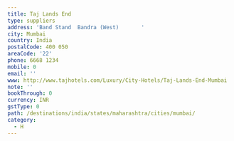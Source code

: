 ```yaml
---
title: Taj Lands End
type: suppliers
address: 'Band Stand  Bandra (West)       '
city: Mumbai
country: India
postalCode: 400 050
areaCode: '22'
phone: 6668 1234
mobile: 0
email: ''
www: http://www.tajhotels.com/Luxury/City-Hotels/Taj-Lands-End-Mumbai
note: ''
bookThrough: 0
currency: INR
gstType: 0
path: /destinations/india/states/maharashtra/cities/mumbai/
category:
  - H
---
```


